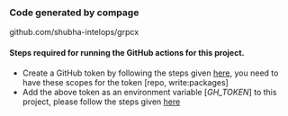 ### Code generated by compage
github.com/shubha-intelops/grpcx

#### Steps required for running the GitHub actions for this project.
- Create a GitHub token by following the steps given [here](https://docs.github.com/en/authentication/keeping-your-account-and-data-secure/creating-a-personal-access-token), you need to have these scopes for the token [repo, write:packages]
- Add the above token as an environment variable [*GH_TOKEN*] to this project, please follow the steps given [here](https://docs.github.com/en/actions/learn-github-actions/variables#creating-configuration-variables-for-an-organization)